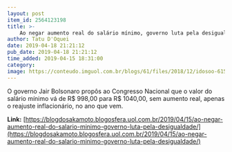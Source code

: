```yaml
---
layout: post
item_id: 2564123198
title: >-
    Ao negar aumento real do salário mínimo, governo luta pela desigualdade
author: Tatu D'Oquei
date: 2019-04-18 21:21:12
pub_date: 2019-04-18 21:21:12
time_added: 2019-04-15 18:31:00
category: 
image: https://conteudo.imguol.com.br/blogs/61/files/2018/12/idosoo-615x300.jpeg
---
```


O governo Jair Bolsonaro propôs ao Congresso Nacional que o valor do salário mínimo vá de R$ 998,00 para R$ 1040,00, sem aumento real, apenas o reajuste inflacionário, no ano que vem.

**Link:** [https://blogdosakamoto.blogosfera.uol.com.br/2019/04/15/ao-negar-aumento-real-do-salario-minimo-governo-luta-pela-desigualdade/](https://blogdosakamoto.blogosfera.uol.com.br/2019/04/15/ao-negar-aumento-real-do-salario-minimo-governo-luta-pela-desigualdade/)

